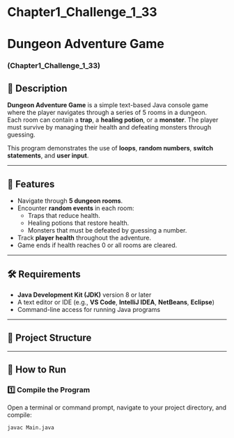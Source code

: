 # Chapter1_Challenge_1_33
# Dungeon Adventure Game  
### (Chapter1_Challenge_1_33)

## 📘 Description
**Dungeon Adventure Game** is a simple text-based Java console game where the player navigates through a series of 5 rooms in a dungeon.  
Each room can contain a **trap**, a **healing potion**, or a **monster**. The player must survive by managing their health and defeating monsters through guessing.  

This program demonstrates the use of **loops**, **random numbers**, **switch statements**, and **user input**.

---

## 🧩 Features
- Navigate through **5 dungeon rooms**.  
- Encounter **random events** in each room:  
  - Traps that reduce health.  
  - Healing potions that restore health.  
  - Monsters that must be defeated by guessing a number.  
- Track **player health** throughout the adventure.  
- Game ends if health reaches 0 or all rooms are cleared.  

---

## 🛠️ Requirements
- **Java Development Kit (JDK)** version 8 or later  
- A text editor or IDE (e.g., **VS Code**, **IntelliJ IDEA**, **NetBeans**, **Eclipse**)  
- Command-line access for running Java programs

---

## 📂 Project Structure



---

## 🚀 How to Run

### 1️⃣ Compile the Program
Open a terminal or command prompt, navigate to your project directory, and compile:
```bash
javac Main.java
